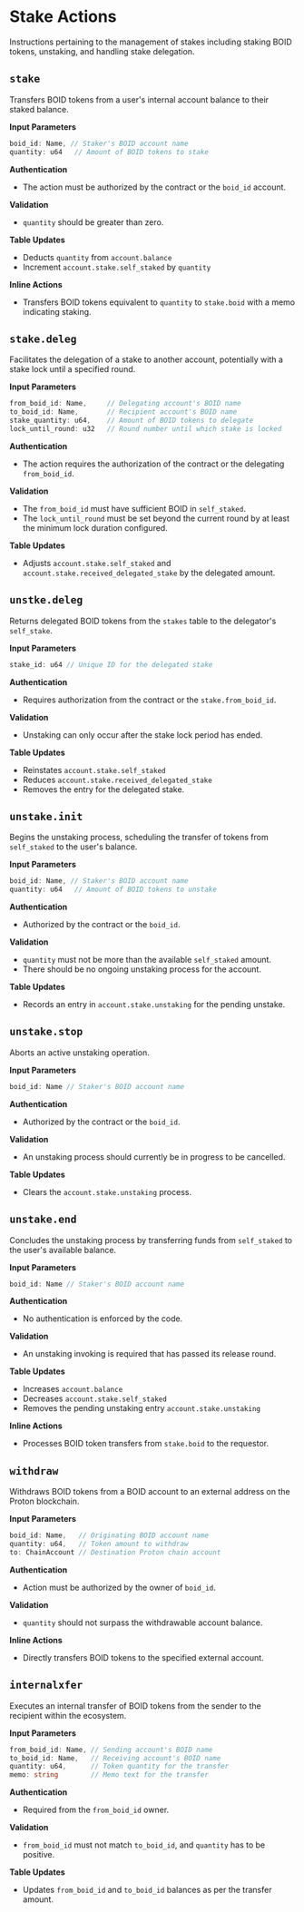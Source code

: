 # Stake Actions

Instructions pertaining to the management of stakes including staking BOID tokens, unstaking, and handling stake delegation.

## `stake`
Transfers BOID tokens from a user's internal account balance to their staked balance.

**Input Parameters**
```ts
boid_id: Name, // Staker's BOID account name
quantity: u64   // Amount of BOID tokens to stake
```

**Authentication**
- The action must be authorized by the contract or the `boid_id` account.

**Validation**
- `quantity` should be greater than zero.

**Table Updates**
- Deducts `quantity` from `account.balance`
- Increment `account.stake.self_staked` by `quantity`

**Inline Actions**
- Transfers BOID tokens equivalent to `quantity` to `stake.boid` with a memo indicating staking.

## `stake.deleg`
Facilitates the delegation of a stake to another account, potentially with a stake lock until a specified round.

**Input Parameters**
```ts
from_boid_id: Name,     // Delegating account's BOID name
to_boid_id: Name,       // Recipient account's BOID name
stake_quantity: u64,    // Amount of BOID tokens to delegate
lock_until_round: u32   // Round number until which stake is locked
```

**Authentication**
- The action requires the authorization of the contract or the delegating `from_boid_id`.

**Validation**
- The `from_boid_id` must have sufficient BOID in `self_staked`.
- The `lock_until_round` must be set beyond the current round by at least the minimum lock duration configured.

**Table Updates**
- Adjusts `account.stake.self_staked` and `account.stake.received_delegated_stake` by the delegated amount.

## `unstke.deleg`
Returns delegated BOID tokens from the `stakes` table to the delegator's `self_stake`.

**Input Parameters**
```ts
stake_id: u64 // Unique ID for the delegated stake
```

**Authentication**
- Requires authorization from the contract or the `stake.from_boid_id`.

**Validation**
- Unstaking can only occur after the stake lock period has ended.

**Table Updates**
- Reinstates `account.stake.self_staked`
- Reduces `account.stake.received_delegated_stake`
- Removes the entry for the delegated stake.

## `unstake.init`
Begins the unstaking process, scheduling the transfer of tokens from `self_staked` to the user's balance.

**Input Parameters**
```ts
boid_id: Name, // Staker's BOID account name
quantity: u64   // Amount of BOID tokens to unstake
```

**Authentication**
- Authorized by the contract or the `boid_id`.

**Validation**
- `quantity` must not be more than the available `self_staked` amount.
- There should be no ongoing unstaking process for the account.

**Table Updates**
- Records an entry in `account.stake.unstaking` for the pending unstake.

## `unstake.stop`
Aborts an active unstaking operation.

**Input Parameters**
```ts
boid_id: Name // Staker's BOID account name
```

**Authentication**
- Authorized by the contract or the `boid_id`.

**Validation**
- An unstaking process should currently be in progress to be cancelled.

**Table Updates**
- Clears the `account.stake.unstaking` process.

## `unstake.end`
Concludes the unstaking process by transferring funds from `self_staked` to the user's available balance.

**Input Parameters**
```ts
boid_id: Name // Staker's BOID account name
```

**Authentication**
- No authentication is enforced by the code.

**Validation**
- An unstaking invoking is required that has passed its release round.

**Table Updates**
- Increases `account.balance`
- Decreases `account.stake.self_staked`
- Removes the pending unstaking entry `account.stake.unstaking`

**Inline Actions**
- Processes BOID token transfers from `stake.boid` to the requestor.

## `withdraw`
Withdraws BOID tokens from a BOID account to an external address on the Proton blockchain.

**Input Parameters**
```ts
boid_id: Name,   // Originating BOID account name
quantity: u64,   // Token amount to withdraw
to: ChainAccount // Destination Proton chain account
```

**Authentication**
- Action must be authorized by the owner of `boid_id`.

**Validation**
- `quantity` should not surpass the withdrawable account balance.

**Inline Actions**
- Directly transfers BOID tokens to the specified external account.

## `internalxfer`
Executes an internal transfer of BOID tokens from the sender to the recipient within the ecosystem.

**Input Parameters**
```ts
from_boid_id: Name, // Sending account's BOID name
to_boid_id: Name,   // Receiving account's BOID name
quantity: u64,      // Token quantity for the transfer
memo: string        // Memo text for the transfer
```

**Authentication**
- Required from the `from_boid_id` owner.

**Validation**
- `from_boid_id` must not match `to_boid_id`, and `quantity` has to be positive.

**Table Updates**
- Updates `from_boid_id` and `to_boid_id` balances as per the transfer amount.


